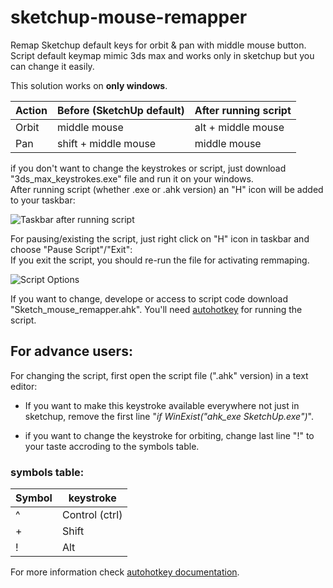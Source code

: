 # sketchup-mouse-remapper
Remap Sketchup default keys for orbit &amp; pan with middle mouse button.  
Script default keymap mimic 3ds max and works only in sketchup but you can change it easily.

This solution works on **only windows**.

|  Action  |  Before (SketchUp default)  | After running script |
| ------------- | ------------- | ------------- |
|  Orbit  |  middle mouse  |  alt + middle mouse  |
|  Pan  |  shift + middle mouse  |  middle mouse  |

if you don't want to change the keystrokes or script, just download "3ds_max_keystrokes.exe" file and run it on your windows.  
After running script (whether .exe or .ahk version) an "H" icon will be added to your taskbar:

![Taskbar after running script](https://img.imageupload.net/2020/09/19/2020-09-19_14-43-07.jpg)

For pausing/existing the script, just right click on "H" icon in taskbar and choose "Pause Script"/"Exit":  
If you exit the script, you should re-run the file for activating remmaping.

![Script Options](https://img.imageupload.net/2020/09/19/2020-09-19_14-42-23.jpg)

If you want to change, develope or access to script code download "Sketch_mouse_remapper.ahk".
You'll need [autohotkey](https://www.autohotkey.com/) for running the script.

## For advance users:
For changing the script, first open the script file (".ahk" version) in a text editor:
- If you want to make this keystroke available everywhere not just in sketchup, remove the first line "*if WinExist("ahk_exe SketchUp.exe")*".

- if you want to change the keystroke for orbiting, change last line "!" to your taste accroding to the symbols table.

### symbols table:
|  Symbol  |  keystroke  |
| ------------- | ------------- |
|  ^  |  Control (ctrl)  |
|  +  |  Shift |
|  !  |  Alt  |

For more information check [autohotkey documentation](https://www.autohotkey.com/docs/AutoHotkey.htm).
